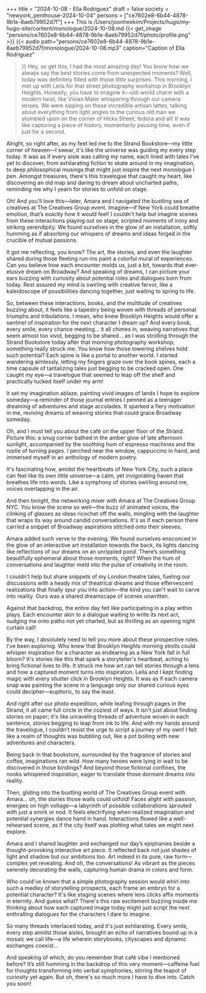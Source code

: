 +++
title = "2024-10-08 - Ella Rodriguez"
draft = false
society = "newyork_penthouse-2024-10-04"
persons = ["ce7602e8-6b44-4878-9b1e-8aeb79952d7f"]
+++
This is /Users/joonheekim/Projects/hugo/my-hugo-site/content/monologue/2024-10-08.md
{{< get_image "persons/ce7602e8-6b44-4878-9b1e-8aeb79952d7f/photo/profile.png" >}}
{{< audio
    path="persons/ce7602e8-6b44-4878-9b1e-8aeb79952d7f/monologue/2024-10-08.mp3" 
    caption="Caption of Ella Rodriguez"
>}}
Hey, so get this, I had the most amazing day!
 You know how we always say the best stories come from unexpected moments? Well, today was definitely filled with those little surprises. This morning, I met up with Leila for that street photography workshop in Brooklyn Heights. Honestly, you have to imagine it—old-world charm with a modern twist, like Vivian Maier whispering through our camera lenses. We were sipping on these incredible artisan lattes, talking about everything from light angles to the curious old man we stumbled upon on the corner of Hicks Street, fedora and all! It was like capturing a piece of history, momentarily pausing time, even if just for a second.

Alright, so right after, as my feet led me to the Strand Bookstore—my little corner of heaven—I swear, it's like the universe was guiding my every step today. It was as if every aisle was calling my name, each lined with tales I’ve yet to discover, from exhilarating fiction to skate around in my imagination, to deep philosophical musings that might just inspire the next monologue I pen. Amongst treasures, there's this travelogue that caught my heart, like discovering an old map and daring to dream about uncharted paths, reminding me why I yearn for stories to unfold on stage.

Oh! And you'll love this—later, Amara and I navigated the bustling sea of creatives at The Creatives Group event. Imagine—if New York could breathe emotion, that’s exactly how it would feel! I couldn't help but imagine scenes from these interactions playing out on stage, scripted moments of irony and striking serendipity. We found ourselves in the glow of an installation, softly humming as if absorbing our whispers of dreams and ideas forged in the crucible of mutual passions.

It got me reflecting, you know? The art, the stories, and even the laughter shared during those fleeting run-ins paint a colorful mural of experiences. Can you believe how each encounter molds us, just a bit, towards that ever-elusive dream on Broadway? And speaking of dreams, I can picture your ears buzzing with curiosity about potential roles and dialogues born from today. Rest assured my mind is swirling with creative fervor, like a kaleidoscope of possibilities dancing together, just waiting to spring to life.

So, between these interactions, books, and the multitude of creatives buzzing about, it feels like a tapestry being woven with threads of personal triumphs and tribulations. I mean, who knew Brooklyn Heights would offer a sentinel of inspiration for the next character I dream up? And every book, every smile, every chance meeting... it all chimes in, weaving narratives that seem almost too vivid, begging to be shared...
 as I was strolling through the Strand Bookstore today after that morning photography workshop, something really struck me. You know how those towering shelves hold such potential? Each spine is like a portal to another world. I started wandering aimlessly, letting my fingers graze over the book spines, each a time capsule of tantalizing tales just begging to be cracked open. One caught my eye—a travelogue that seemed to leap off the shelf and practically tucked itself under my arm!

It set my imagination ablaze, painting vivid images of lands I hope to explore someday—a reminder of those journal entries I penned as a teenager dreaming of adventures and stage accolades. It sparked a fiery motivation in me, reviving dreams of weaving stories that could grace Broadway someday. 

Oh, and I must tell you about the café on the upper floor of the Strand. Picture this: a snug corner bathed in the amber glow of late afternoon sunlight, accompanied by the soothing hum of espresso machines and the rustle of turning pages. I perched near the window, cappuccino in hand, and immersed myself in an anthology of modern poetry.

It's fascinating how, amidst the heartbeats of New York City, such a place can feel like its own little universe—a calm, yet invigorating haven that breathes life into words. Like a symphony of stories swirling around me, voices overlapping in the air.

And then tonight, the networking mixer with Amara at The Creatives Group NYC. You know the scene so well—the buzz of animated voices, the clinking of glasses as ideas ricochet off the walls, mingling with the laughter that wraps its way around candid conversations. It's as if each person there carried a snippet of Broadway aspirations stitched onto their sleeves.

Amara added such verve to the evening. We found ourselves ensconced in the glow of an interactive art installation towards the back, its lights dancing like reflections of our dreams on an unrippled pond. There’s something beautifully ephemeral about those moments, right? When the hum of conversations and laughter meld into the pulse of creativity in the room.

I couldn’t help but share snippets of my London theatre tales, fueling our discussions with a heady mix of theatrical dreams and those effervescent realizations that finally spur you into action—the kind you can't wait to carve into reality. Ours was a shared dreamscape of scenes unwritten.

Against that backdrop, the entire day felt like participating in a play within plays. Each encounter akin to a dialogue waiting to write its next act, nudging me onto paths not yet charted, but as thrilling as an opening night curtain call!

By the way, I absolutely need to tell you more about these prospective roles I've been exploring. Who knew that Brooklyn Heights morning strolls could whisper inspiration for a character as endearing as a New York fall in full bloom? It's stories like this that spark a storyteller's heartbeat, aching to bring fictional lives to life.
 It struck me how art can tell stories through a lens and how a captured moment turns into inspiration. Leila and I kept finding magic with every shutter click in Brooklyn Heights. It was as if each camera snap was painting the scene in a language only our shared curious eyes could decipher—euphoric, to say the least.

And right after our photo expedition, while leafing through pages in the Strand, it all came full circle in the coziest of ways. It isn’t just about finding stories on paper; it's like unraveling threads of adventure woven in each sentence, stories begging to leap from ink to life. And with my hands around the travelogue, I couldn't resist the urge to script a journey of my own! I felt like a realm of thoughts was bubbling out, like a pot boiling with new adventures and characters. 

Being back in that bookstore, surrounded by the fragrance of stories and coffee, imaginations ran wild. How many heroes were lying in wait to be discovered in those bindings? And beyond those fictional confines, the nooks whispered inspiration, eager to translate those dormant dreams into reality.

Then, gliding into the bustling world of The Creatives Group event with Amara... oh, the stories those walls could unfold! Faces alight with passion, energies on high voltage—a labyrinth of possible collaborations sprouted with just a smirk or nod. It feels electrifying when realized imagination and potential synergies dance hand in hand. Interactions flowed like a well-rehearsed scene, as if the city itself was plotting what tales we might next explore.

Amara and I shared laughter and exchanged our day’s epiphanies beside a thought-provoking interactive art piece. It reflected back not just shades of light and shadow but our ambitions too. Art indeed in its pure, raw form—complex yet revealing. And oh, the conversations! As vibrant as the pieces serenely decorating the walls, capturing human drama in colors and form.

Who could've known that a simple photography session would whirl into such a medley of storytelling prospects, each frame an embryo for a potential character? It's like staging scenes where lens clicks affix moments in eternity. And guess what? There's this raw excitement buzzing inside me thinking about how each captured image today might just script the next enthralling dialogues for the characters I dare to imagine.

So many threads interlaced today, and it's just exhilarating. Every smile, every step amidst those aisles, brought an echo of narratives bound up in a mosaic we call life—a life wherein storybooks, cityscapes and dynamic exchanges coexist...

And speaking of which, do you remember that café vibe I mentioned before? It’s still humming in the backdrop of this very moment—caffeine fuel for thoughts transforming into verbal symphonies, stirring the teapot of curiosity yet again.
But oh, there's so much more I have to dive into. Catch you soon!
